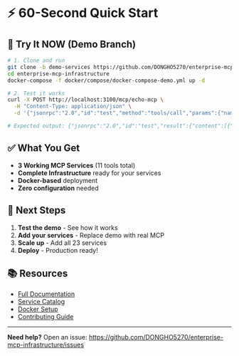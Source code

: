 # ⚡ 60-Second Quick Start

## 🚀 Try It NOW (Demo Branch)

```bash
# 1. Clone and run
git clone -b demo-services https://github.com/DONGHO5270/enterprise-mcp-infrastructure
cd enterprise-mcp-infrastructure
docker-compose -f docker/compose/docker-compose-demo.yml up -d

# 2. Test it works
curl -X POST http://localhost:3100/mcp/echo-mcp \
  -H "Content-Type: application/json" \
  -d '{"jsonrpc":"2.0","id":"test","method":"tools/call","params":{"name":"echo","arguments":{"message":"Hello World!"}}}'

# Expected output: {"jsonrpc":"2.0","id":"test","result":{"content":[{"type":"text","text":"Echo: Hello World!"}]}}
```

## ✅ What You Get

- **3 Working MCP Services** (11 tools total)
- **Complete Infrastructure** ready for your services
- **Docker-based** deployment
- **Zero configuration** needed

## 🎯 Next Steps

1. **Test the demo** - See how it works
2. **Add your services** - Replace demo with real MCP
3. **Scale up** - Add all 23 services
4. **Deploy** - Production ready!

## 📚 Resources

- [Full Documentation](README.md)
- [Service Catalog](TOOL-CATALOG.md)
- [Docker Setup](docker/compose/README.md)
- [Contributing Guide](CONTRIBUTING.md)

---

**Need help?** Open an issue: https://github.com/DONGHO5270/enterprise-mcp-infrastructure/issues